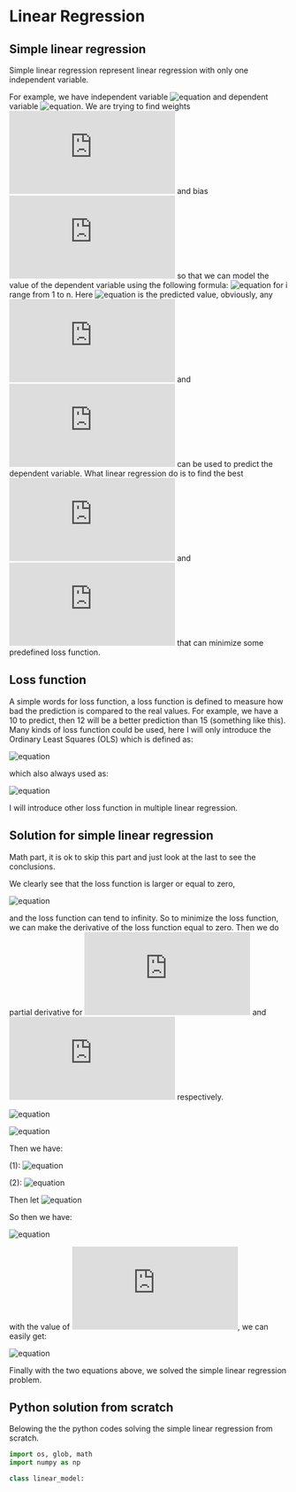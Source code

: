 # Linear Regression

## Simple linear regression

Simple linear regression represent linear regression with only one independent variable. 

For example, we have independent variable ![equation](http://latex.codecogs.com/gif.latex?X=[x_1,x_2,...,x_n]) and dependent variable ![equation](http://latex.codecogs.com/gif.latex?Y=[y_1,y_2,...,y_n]). We are trying to find weights ![equation](http://latex.codecogs.com/gif.latex?w) and bias ![equation](http://latex.codecogs.com/gif.latex?b) so that we can model the value of the dependent variable using the following formula: ![equation](http://latex.codecogs.com/gif.latex?\hat{y_i}=wx_i+b) for i range from 1 to n.
Here ![equation](http://latex.codecogs.com/gif.latex?\hat{y_i}) is the predicted value, obviously, any ![equation](http://latex.codecogs.com/gif.latex?w) and ![equation](http://latex.codecogs.com/gif.latex?b) can be used to predict the dependent variable. What linear regression do is to find the best ![equation](http://latex.codecogs.com/gif.latex?w) and ![equation](http://latex.codecogs.com/gif.latex?b) that can minimize some predefined loss function.

## Loss function
A simple words for loss function, a loss function is defined to measure how bad the prediction is compared to the real values. For example, we have a 10 to predict, then 12 will be a better prediction than 15 (something like this). Many kinds of loss function could be used, here I will only introduce the Ordinary Least Squares (OLS) which is defined as: 

![equation](http://latex.codecogs.com/gif.latex?L=\sum_{i=1}^{n}(y_i-\hat{y_i})^2)

which also always used as:

![equation](http://latex.codecogs.com/gif.latex?L=\frac{1}{n}\sum_{i=1}^{n}(y_i-\hat{y_i})^2)

I will introduce other loss function in multiple linear regression.

## Solution for simple linear regression

Math part, it is ok to skip this part and just look at the last to see the conclusions.

We clearly see that the loss function is larger or equal to zero,

![equation](http://latex.codecogs.com/gif.latex?L=\frac{1}{n}\sum_{i=1}^{n}(y_i-\hat{y_i})^2\ge0)

and the loss function can tend to infinity. So to minimize the loss function, we can make the derivative of the loss function equal to zero. Then we do partial derivative for ![equation](http://latex.codecogs.com/gif.latex?w) and ![equation](http://latex.codecogs.com/gif.latex?b) respectively.

![equation](http://latex.codecogs.com/gif.latex?\frac{\partial{L}}{\partial{w}}=\frac{2}{n}\sum_{i=1}^{n}(y_i-wx_i-b)x_i=0)

![equation](http://latex.codecogs.com/gif.latex?\frac{\partial{L}}{\partial{b}}=\frac{2}{n}\sum_{i=1}^{n}(y_i-wx_i-b)=0)

Then we have:

(1): ![equation](http://latex.codecogs.com/gif.latex?w\sum_{i=1}^{n}x_i^2+b\sum_{i=1}^{n}x_i=\sum_{i=1}^{n}(x_iy_i))     

(2): ![equation](http://latex.codecogs.com/gif.latex?w\sum_{i=1}^{n}x_i+bn=\sum_{i=1}^{n}(y_i))     

Then let ![equation](http://latex.codecogs.com/gif.latex?(1)\times{n}-(2)\times{\sum_{i=1}^{n}x_i})

So then we have:

![equation](http://latex.codecogs.com/gif.latex?w=\frac{n\sum_{i=1}^{n}(x_iy_i)-(\sum_{i=1}^{n}x_i)(\sum_{i=1}^{n}y_i)}{n\sum_{i=1}^{n}x_i^2-(\sum_{i=1}^nx_i)^2}) 

with the value of ![equation](http://latex.codecogs.com/gif.latex?w), we can easily get:

![equation](http://latex.codecogs.com/gif.latex?b=\frac{\sum_{i=1}^{n}y_i-w\sum_{i=1}^{n}x_i}{n}) 

Finally with the two equations above, we solved the simple linear regression problem.

## Python solution from scratch

Belowing the the python codes solving the simple linear regression from scratch.

```python
import os, glob, math
import numpy as np

class linear_model:

```
